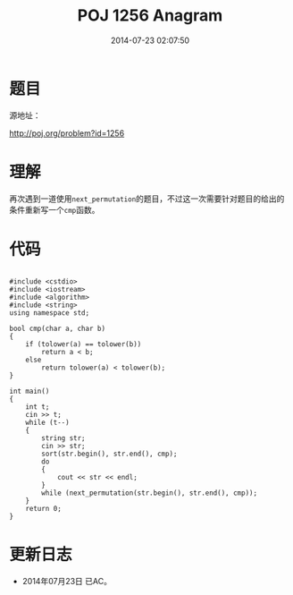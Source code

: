 ﻿---
layout: post
title: POJ 1256 Anagram
date: 2014-07-23 02:07:50
categories: Exercise
toc: true
---
# 题目
源地址：

http://poj.org/problem?id=1256

# 理解
再次遇到一道使用`next_permutation`的题目，不过这一次需要针对题目的给出的条件重新写一个`cmp`函数。

<!-- more -->

# 代码

```

#include <cstdio>
#include <iostream>
#include <algorithm>
#include <string>
using namespace std;

bool cmp(char a, char b)
{
    if (tolower(a) == tolower(b))
        return a < b;
    else
        return tolower(a) < tolower(b);
}

int main()
{
    int t;
    cin >> t;
    while (t--)
    {
        string str;
        cin >> str;
        sort(str.begin(), str.end(), cmp);
        do
        {
            cout << str << endl;
        }
        while (next_permutation(str.begin(), str.end(), cmp));
    }
    return 0;
}

```

# 更新日志
- 2014年07月23日 已AC。